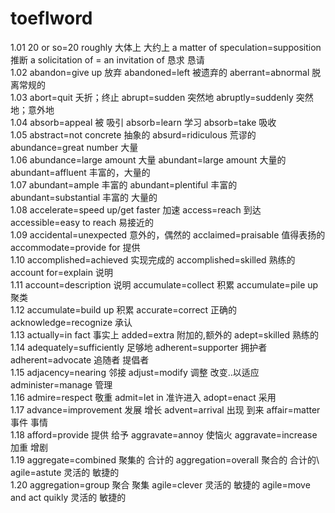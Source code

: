 # toeflword
1.01 20 or so=20 roughly 大体上 大约上 a matter of speculation=supposition 推断 a solicitation of = an invitation of 恳求 恳请\
1.02 abandon=give up 放弃 abandoned=left 被遗弃的 aberrant=abnormal 脱离常规的\
1.03 abort=quit 夭折；终止   abrupt=sudden 突然地  abruptly=suddenly 突然地；意外地\
1.04 absorb=appeal 被 吸引 absorb=learn 学习  absorb=take 吸收\
1.05 abstract=not concrete 抽象的 absurd=ridiculous 荒谬的 abundance=great number 大量\
1.06 abundance=large amount 大量  abundant=large amount 大量的 abundant=affluent 丰富的，大量的\
1.07 abundant=ample 丰富的  abundant=plentiful 丰富的 abundant=substantial 丰富的 大量的\
1.08 accelerate=speed up/get faster 加速 access=reach 到达  accessible=easy to reach 易接近的\
1.09 accidental=unexpected 意外的，偶然的 acclaimed=praisable 值得表扬的 accommodate=provide for 提供\
1.10 accomplished=achieved 实现完成的 accomplished=skilled 熟练的 account for=explain 说明\
1.11 account=description 说明 accumulate=collect 积累 accumulate=pile up 聚类\
1.12 accumulate=build up 积累 accurate=correct 正确的 acknowledge=recognize 承认\
1.13 actually=in fact 事实上 added=extra 附加的,额外的 adept=skilled 熟练的\
1.14 adequately=sufficiently 足够地 adherent=supporter 拥护者 adherent=advocate 追随者 提倡者\
1.15 adjacency=nearing 邻接 adjust=modify 调整 改变..以适应 administer=manage 管理\
1.16 admire=respect 敬重 admit=let in 准许进入 adopt=enact 采用\
1.17 advance=improvement 发展 增长 advent=arrival 出现 到来 affair=matter 事件 事情\
1.18 afford=provide 提供 给予 aggravate=annoy 使恼火 aggravate=increase 加重 增剧\
1.19 aggregate=combined 聚集的 合计的 aggregation=overall 聚合的 合计的\ agile=astute 灵活的 敏捷的\
1.20 aggregation=group 聚合 聚集 agile=clever 灵活的 敏捷的 agile=move and act quikly 灵活的 敏捷的
